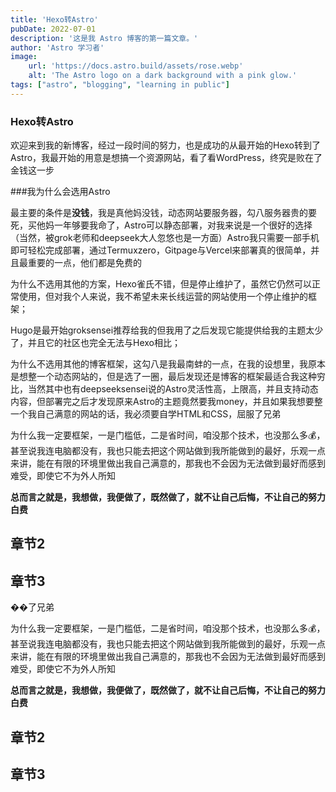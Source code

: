 ```yaml
---
title: 'Hexo转Astro'
pubDate: 2022-07-01
description: '这是我 Astro 博客的第一篇文章。'
author: 'Astro 学习者'
image:
    url: 'https://docs.astro.build/assets/rose.webp'
    alt: 'The Astro logo on a dark background with a pink glow.'
tags: ["astro", "blogging", "learning in public"]
---
```

### Hexo转Astro

欢迎来到我的新博客，经过一段时间的努力，也是成功的从最开始的Hexo转到了Astro，我最开始的用意是想搞一个资源网站，看了看WordPress，终究是败在了金钱这一步



###我为什么会选用Astro

最主要的条件是**没钱**，我是真他妈没钱，动态网站要服务器，勾八服务器贵的要死，买他妈一年够要我命了，Astro可以静态部署，对我来说是一个很好的选择（当然，被grok老师和deepseek大人忽悠也是一方面）Astro我只需要一部手机即可轻松完成部署，通过Termuxzero，Gitpage与Vercel来部署真的很简单，并且最重要的一点，他们都是免费的



为什么不选用其他的方案，Hexo雀氏不错，但是停止维护了，虽然它仍然可以正常使用，但对我个人来说，我不希望未来长线运营的网站使用一个停止维护的框架；

Hugo是最开始groksensei推荐给我的但我用了之后发现它能提供给我的主题太少了，并且它的社区也完全无法与Hexo相比；

为什么不选用其他的博客框架，这勾八是我最南蚌的一点，在我的设想里，我原本是想整一个动态网站的，但是选了一圈，最后发现还是博客的框架最适合我这种穷比，当然其中也有deepseeksensei说的Astro灵活性高，上限高，并且支持动态内容，但部署完之后才发现原来Astro的主题竟然要我money，并且如果我想要整一个我自己满意的网站的话，我必须要自学HTML和CSS，屈服了兄弟



为什么我一定要框架，一是门槛低，二是省时间，咱没那个技术，也没那么多💰，甚至说我连电脑都没有，我也只能去把这个网站做到我所能做到的最好，乐观一点来讲，能在有限的环境里做出我自己满意的，那我也不会因为无法做到最好而感到难受，即使它不为外人所知



**总而言之就是，我想做，我便做了，既然做了，就不让自己后悔，不让自己的努力白费**




## 章节2


## 章节3


��了兄弟



为什么我一定要框架，一是门槛低，二是省时间，咱没那个技术，也没那么多💰，甚至说我连电脑都没有，我也只能去把这个网站做到我所能做到的最好，乐观一点来讲，能在有限的环境里做出我自己满意的，那我也不会因为无法做到最好而感到难受，即使它不为外人所知



**总而言之就是，我想做，我便做了，既然做了，就不让自己后悔，不让自己的努力白费**




## 章节2


## 章节3


